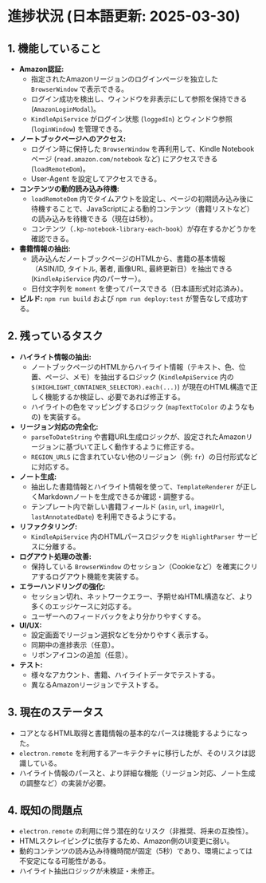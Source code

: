 # 進捗状況 (日本語更新: 2025-03-30)

## 1. 機能していること

*   **Amazon認証:**
    *   指定されたAmazonリージョンのログインページを独立した `BrowserWindow` で表示できる。
    *   ログイン成功を検出し、ウィンドウを非表示にして参照を保持できる (`AmazonLoginModal`)。
    *   `KindleApiService` がログイン状態 (`loggedIn`) とウィンドウ参照 (`loginWindow`) を管理できる。
*   **ノートブックページへのアクセス:**
    *   ログイン時に保持した `BrowserWindow` を再利用して、Kindle Notebook ページ (`read.amazon.com/notebook` など) にアクセスできる (`loadRemoteDom`)。
    *   User-Agent を設定してアクセスできる。
*   **コンテンツの動的読み込み待機:**
    *   `loadRemoteDom` 内でタイムアウトを設定し、ページの初期読み込み後に待機することで、JavaScriptによる動的コンテンツ（書籍リストなど）の読み込みを待機できる（現在は5秒）。
    *   コンテンツ（`.kp-notebook-library-each-book`）が存在するかどうかを確認できる。
*   **書籍情報の抽出:**
    *   読み込んだノートブックページのHTMLから、書籍の基本情報（ASIN/ID, タイトル, 著者, 画像URL, 最終更新日）を抽出できる (`KindleApiService` 内のパーサー）。
    *   日付文字列を `moment` を使ってパースできる（日本語形式対応済み）。
*   **ビルド:** `npm run build` および `npm run deploy:test` が警告なしで成功する。

## 2. 残っているタスク

*   **ハイライト情報の抽出:**
    *   ノートブックページのHTMLからハイライト情報（テキスト、色、位置、ページ、メモ）を抽出するロジック (`KindleApiService` 内の `$(HIGHLIGHT_CONTAINER_SELECTOR).each(...)`) が現在のHTML構造で正しく機能するか検証し、必要であれば修正する。
    *   ハイライトの色をマッピングするロジック (`mapTextToColor` のようなもの) を実装する。
*   **リージョン対応の完全化:**
    *   `parseToDateString` や書籍URL生成ロジックが、設定されたAmazonリージョンに基づいて正しく動作するように修正する。
    *   `REGION_URLS` に含まれていない他のリージョン（例: `fr`）の日付形式などに対応する。
*   **ノート生成:**
    *   抽出した書籍情報とハイライト情報を使って、`TemplateRenderer` が正しくMarkdownノートを生成できるか確認・調整する。
    *   テンプレート内で新しい書籍フィールド (`asin`, `url`, `imageUrl`, `lastAnnotatedDate`) を利用できるようにする。
*   **リファクタリング:**
    *   `KindleApiService` 内のHTMLパースロジックを `HighlightParser` サービスに分離する。
*   **ログアウト処理の改善:**
    *   保持している `BrowserWindow` のセッション（Cookieなど）を確実にクリアするログアウト機能を実装する。
*   **エラーハンドリングの強化:**
    *   セッション切れ、ネットワークエラー、予期せぬHTML構造など、より多くのエッジケースに対応する。
    *   ユーザーへのフィードバックをより分かりやすくする。
*   **UI/UX:**
    *   設定画面でリージョン選択などを分かりやすく表示する。
    *   同期中の進捗表示（任意）。
    *   リボンアイコンの追加（任意）。
*   **テスト:**
    *   様々なアカウント、書籍、ハイライトデータでテストする。
    *   異なるAmazonリージョンでテストする。

## 3. 現在のステータス

*   コアとなるHTML取得と書籍情報の基本的なパースは機能するようになった。
*   `electron.remote` を利用するアーキテクチャに移行したが、そのリスクは認識している。
*   ハイライト情報のパースと、より詳細な機能（リージョン対応、ノート生成の調整など）の実装が必要。

## 4. 既知の問題点

*   `electron.remote` の利用に伴う潜在的なリスク（非推奨、将来の互換性）。
*   HTMLスクレイピングに依存するため、Amazon側のUI変更に弱い。
*   動的コンテンツの読み込み待機時間が固定（5秒）であり、環境によっては不安定になる可能性がある。
*   ハイライト抽出ロジックが未検証・未修正。
